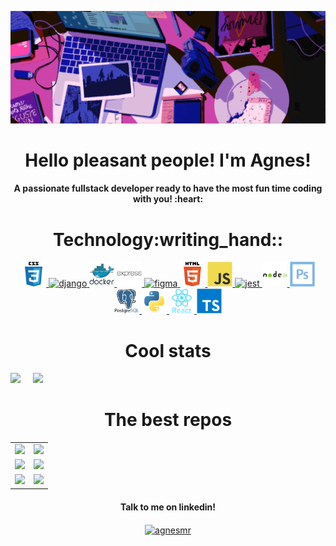 <!--
**agnes-lica/agnes-lica** is a ✨ _special_ ✨ repository because its `README.md` (this file) appears on your GitHub profile.
-->
![Header](./Banner.png)

<h1 align="center">Hello pleasant people! I'm Agnes! </h1>
<h4 align="center">A passionate fullstack developer ready to have the most fun time coding with you! :heart: </h4>


<h1 align="center">Technology:writing_hand::</h1>
<p align="center"> <a href="https://www.w3schools.com/css/" target="_blank" rel="noreferrer"> <img src="https://raw.githubusercontent.com/devicons/devicon/master/icons/css3/css3-original-wordmark.svg" alt="css3" width="40" height="40"/> </a> <a href="https://www.djangoproject.com/" target="_blank" rel="noreferrer"> <img src="https://cdn.worldvectorlogo.com/logos/django.svg" alt="django" width="40" height="40"/> </a> <a href="https://www.docker.com/" target="_blank" rel="noreferrer"> <img src="https://raw.githubusercontent.com/devicons/devicon/master/icons/docker/docker-original-wordmark.svg" alt="docker" width="40" height="40"/> </a> <a href="https://expressjs.com" target="_blank" rel="noreferrer"> <img src="https://raw.githubusercontent.com/devicons/devicon/master/icons/express/express-original-wordmark.svg" alt="express" width="40" height="40"/> </a> <a href="https://www.figma.com/" target="_blank" rel="noreferrer"> <img src="https://www.vectorlogo.zone/logos/figma/figma-icon.svg" alt="figma" width="40" height="40"/> </a> <a href="https://www.w3.org/html/" target="_blank" rel="noreferrer"> <img src="https://raw.githubusercontent.com/devicons/devicon/master/icons/html5/html5-original-wordmark.svg" alt="html5" width="40" height="40"/> </a> <a href="https://developer.mozilla.org/en-US/docs/Web/JavaScript" target="_blank" rel="noreferrer"> <img src="https://raw.githubusercontent.com/devicons/devicon/master/icons/javascript/javascript-original.svg" alt="javascript" width="40" height="40"/> </a> <a href="https://jestjs.io" target="_blank" rel="noreferrer"> <img src="https://www.vectorlogo.zone/logos/jestjsio/jestjsio-icon.svg" alt="jest" width="40" height="40"/> </a> <a href="https://nodejs.org" target="_blank" rel="noreferrer"> <img src="https://raw.githubusercontent.com/devicons/devicon/master/icons/nodejs/nodejs-original-wordmark.svg" alt="nodejs" width="40" height="40"/> </a> <a href="https://www.photoshop.com/en" target="_blank" rel="noreferrer"> <img src="https://raw.githubusercontent.com/devicons/devicon/master/icons/photoshop/photoshop-line.svg" alt="photoshop" width="40" height="40"/> </a> <a href="https://www.postgresql.org" target="_blank" rel="noreferrer"> <img src="https://raw.githubusercontent.com/devicons/devicon/master/icons/postgresql/postgresql-original-wordmark.svg" alt="postgresql" width="40" height="40"/> </a> <a href="https://www.python.org" target="_blank" rel="noreferrer"> <img src="https://raw.githubusercontent.com/devicons/devicon/master/icons/python/python-original.svg" alt="python" width="40" height="40"/> </a> <a href="https://reactjs.org/" target="_blank" rel="noreferrer"> <img src="https://raw.githubusercontent.com/devicons/devicon/master/icons/react/react-original-wordmark.svg" alt="react" width="40" height="40"/> </a> <a href="https://www.typescriptlang.org/" target="_blank" rel="noreferrer"> <img src="https://raw.githubusercontent.com/devicons/devicon/master/icons/typescript/typescript-original.svg" alt="typescript" width="40" height="40"/> </a> </p>


<h1 align=center>Cool stats</h1>

<div class='container'>
<img style="height: auto; width: 55%;" class="img" src="http://github-readme-streak-stats.herokuapp.com?user=agnes-lica&theme=monokai-metallian" />
&nbsp;
&nbsp;
<img style="height: auto; width: 40%;" class="img" src="https://github-readme-stats-sigma-five.vercel.app/api/top-langs/?username=agnes-lica&theme=onedark&layout=compact&hide=shell&langs_count=10" /></div>
</div>

<h1 align=center>The best repos</h1>

 <table align="center">
  <tr>
    <td><a href="https://github.com/agnes-lica/Deviews-Python"> <img src="https://github-readme-stats.vercel.app/api/pin?username=agnes-lica&repo=Deviews-Python&theme=onedark" /><a/></td>
    <td><a href="https://github.com/agnes-lica/linkedev"> <img src="https://github-readme-stats.vercel.app/api/pin?username=agnes-lica&repo=linkedev&theme=onedark"/><a/></td>
  </tr>
  <tr>
     <td><a href="https://github.com/agnes-lica/petVida-Typescript"> <img src="https://github-readme-stats.vercel.app/api/pin?username=agnes-lica&repo=petVida-Typescript&theme=onedark" /><a/></td>
    <td><a href="https://github.com/agnes-lica/Acesso-de-usuario-React-JS"> <img src="https://github-readme-stats.vercel.app/api/pin?username=agnes-lica&repo=Acesso-de-usuario-React-JS&theme=onedark"/><a/></td>
  </tr>
  <tr>
     <td><a href="https://github.com/agnes-lica/Bandkamp-Python"> <img src="https://github-readme-stats.vercel.app/api/pin?username=agnes-lica&repo=Bandkamp-Python&theme=onedark" /><a/></td>
    <td><a href="https://github.com/agnes-lica/Lista-produtos-JS-CSS"> <img src="https://github-readme-stats.vercel.app/api/pin?username=agnes-lica&repo=Lista-produtos-JS-CSS&theme=onedark"/><a/></td>
   </tr>
</table>
 
 <h4 align="center">Talk to me on linkedin!</h4>
<p align="center">
<a href="https://linkedin.com/in/agnesmr" target="blank"><img align="center" src="https://raw.githubusercontent.com/rahuldkjain/github-profile-readme-generator/master/src/images/icons/Social/linked-in-alt.svg" alt="agnesmr" height="30" width="40" /></a>
</p>
 
